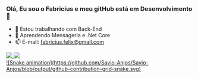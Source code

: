 ### Olá, Eu sou o Fabricius e meu gitHub está em Desenvolvimento👋

- 🔭 Estou trabalhando com Back-End
- 🌱 Aprendendo Mensageria e .Net Core
- 📫 E-mail: fabricius.felix@gmail.com

<div>
  <a href="https://github.com/FabriciusFelix">
  <img height="180em" src="https://github-readme-stats.vercel.app/api?username=FabriciusFelix&show_icons=true&theme=dracula&include_all_commits=true&count_private=true"/>
   <img height="180em" src="https://github-readme-stats.vercel.app/api/top-langs/?username=FabriciusFelix&layout=compact&langs_count=16&theme=dracula"/>
</div>
<div>
![Snake animation](https://github.com/Savio-Anjos/Savio-Anjos/blob/output/github-contribution-grid-snake.svg)
</div>
